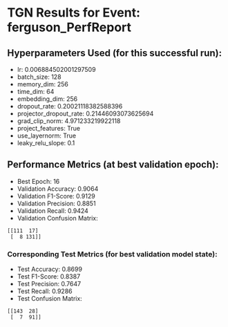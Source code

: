 # TGN Results for Event: ferguson_PerfReport

## Hyperparameters Used (for this successful run):
- lr: 0.006884502001297509
- batch_size: 128
- memory_dim: 256
- time_dim: 64
- embedding_dim: 256
- dropout_rate: 0.20021118382588396
- projector_dropout_rate: 0.21446093073625694
- grad_clip_norm: 4.971233219922118
- project_features: True
- use_layernorm: True
- leaky_relu_slope: 0.1

## Performance Metrics (at best validation epoch):
- Best Epoch: 16
- Validation Accuracy: 0.9064
- Validation F1-Score: 0.9129
- Validation Precision: 0.8851
- Validation Recall: 0.9424
- Validation Confusion Matrix:
```
[[111  17]
 [  8 131]]
```

### Corresponding Test Metrics (for best validation model state):
- Test Accuracy: 0.8699
- Test F1-Score: 0.8387
- Test Precision: 0.7647
- Test Recall: 0.9286
- Test Confusion Matrix:
```
[[143  28]
 [  7  91]]
```

